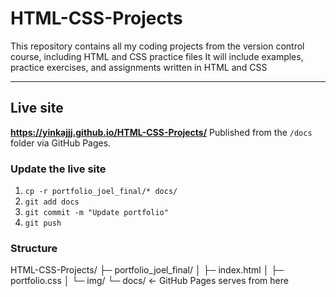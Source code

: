 # HTML-CSS-Projects
This repository contains all my coding projects from the version control course, including HTML and CSS practice files
It will include examples, practice exercises, and assignments written in HTML and CSS

---

## Live site
**https://yinkajjj.github.io/HTML-CSS-Projects/**
Published from the `/docs` folder via GitHub Pages.

### Update the live site
1. `cp -r portfolio_joel_final/* docs/`
2. `git add docs`
3. `git commit -m "Update portfolio"`
4. `git push`

### Structure
HTML-CSS-Projects/
├─ portfolio_joel_final/
│  ├─ index.html
│  ├─ portfolio.css
│  └─ img/
└─ docs/  ← GitHub Pages serves from here
